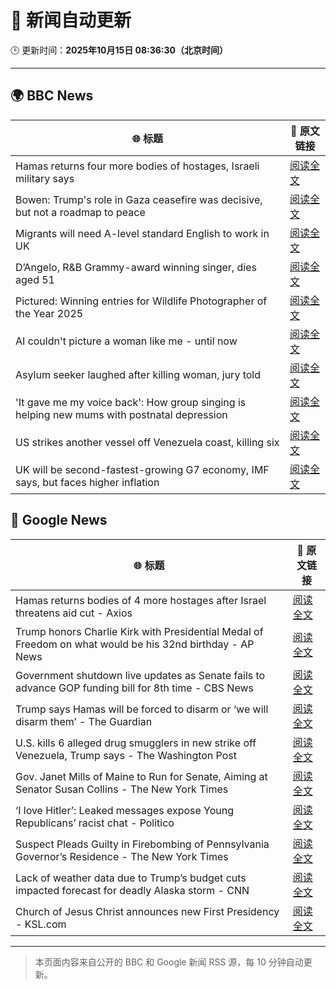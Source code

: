 # 🧠 新闻自动更新

🕒 更新时间：**2025年10月15日 08:36:30（北京时间）**

---

## 🌍 BBC News

| 🌐 标题 | 🔗 原文链接 |
|--------|-------------|
| Hamas returns four more bodies of hostages, Israeli military says | [阅读全文](https://www.bbc.com/news/articles/ced60125zyqo?at_medium=RSS&at_campaign=rss) |
| Bowen: Trump's role in Gaza ceasefire was decisive, but not a roadmap to peace | [阅读全文](https://www.bbc.com/news/articles/ce86118q6ego?at_medium=RSS&at_campaign=rss) |
| Migrants will need A-level standard English to work in UK | [阅读全文](https://www.bbc.com/news/articles/c8679q0pe57o?at_medium=RSS&at_campaign=rss) |
| D’Angelo, R&B Grammy-award winning singer, dies aged 51 | [阅读全文](https://www.bbc.com/news/articles/cwynv40ly4vo?at_medium=RSS&at_campaign=rss) |
| Pictured: Winning entries for Wildlife Photographer of the Year 2025 | [阅读全文](https://www.bbc.com/news/articles/cx253vrd931o?at_medium=RSS&at_campaign=rss) |
| AI couldn't picture a woman like me - until now | [阅读全文](https://www.bbc.com/news/articles/cj07ley3jnpo?at_medium=RSS&at_campaign=rss) |
| Asylum seeker laughed after killing woman, jury told | [阅读全文](https://www.bbc.com/news/articles/cwy902djzv2o?at_medium=RSS&at_campaign=rss) |
| 'It gave me my voice back': How group singing is helping new mums with postnatal depression | [阅读全文](https://www.bbc.com/news/articles/c93127z99yxo?at_medium=RSS&at_campaign=rss) |
| US strikes another vessel off Venezuela coast, killing six | [阅读全文](https://www.bbc.com/news/articles/cg51625lmmgo?at_medium=RSS&at_campaign=rss) |
| UK will be second-fastest-growing G7 economy, IMF says, but faces higher inflation | [阅读全文](https://www.bbc.com/news/articles/cn092p27xn0o?at_medium=RSS&at_campaign=rss) |

## 📰 Google News

| 🌐 标题 | 🔗 原文链接 |
|--------|-------------|
| Hamas returns bodies of 4 more hostages after Israel threatens aid cut - Axios | [阅读全文](https://news.google.com/rss/articles/CBMigAFBVV95cUxQZkZFMVFEdjZGbndLVGVwR2R6N3QyWUI5MXZ6TEk5bU1ieTFtTXBwZmhYakxfSlI2amtIMGlYNkRaLXkxSkEtRlJ6SUEzSWdRWTZNNF9sQlhCdG5LQjFENjFBUUh6UEItVVZ6SkdaQUpPM2NSd1Y1ejVnY1k2Sy1ncw?oc=5) |
| Trump honors Charlie Kirk with Presidential Medal of Freedom on what would be his 32nd birthday - AP News | [阅读全文](https://news.google.com/rss/articles/CBMipAFBVV95cUxPYjZVUi0xcld1ZUtQMWFYcjNKT0JLWExwSTJoV1hMTG02MlVMVXh4ZTYydTE2U01Kel9wOG5MWWt6NUNlX3pPbnJXUk51MjdCTWtKVndBak94aXY0SFNONm9QNHd1Zi1EOGNpeEUtRVZkVDRwa0hrSHpmbFdSTm1GSU1wN0lKTXk0Z18tMmNOc29MMVplNWVOMHl3VGJhTlhWZUJHWA?oc=5) |
| Government shutdown live updates as Senate fails to advance GOP funding bill for 8th time - CBS News | [阅读全文](https://news.google.com/rss/articles/CBMiigFBVV95cUxOdFhTbV9NNy1uRmZQNmoxVGtZLWVTX2VYcng4bXhXSGtINU1qVTdOVEwwWVlhZHhnRlBROWd3TkVOR0pUcEtwMEhIUWI1YjA2Q0JJRGxJVHQ0Um9aVjBxeEV4NHZnc3VWRWtkS3B3cm56dmVBX2wzYU5tWHUtemdRbXhKUTFJTnRDRUE?oc=5) |
| Trump says Hamas will be forced to disarm or ‘we will disarm them’ - The Guardian | [阅读全文](https://news.google.com/rss/articles/CBMisgFBVV95cUxNaHl2UnhjQ2oxVFY0RjhPRkZaNFdMMGZBN015S0N0b0ZyOWxhNlVKLUNsX2lzbm5FakJTSmpmaFhud2FuMG5PTGo1a3NwN3IxRldJN2M3N0lxS3F3b1ZaT2pWS1FuWl9Ba0U1SDlzdl9BSFIzNlZFNWxlOUg4MTVxV21NbGU0VENYX3dueVBsd3g3Uk40eHJaczA0SU5vMXJnSEtlUFlXYTB1RjVERkhlMmdn?oc=5) |
| U.S. kills 6 alleged drug smugglers in new strike off Venezuela, Trump says - The Washington Post | [阅读全文](https://news.google.com/rss/articles/CBMijwFBVV95cUxNYVVWaWtvSDhWbHczMTJTenBPanRsM2RjS3AtVmstRXh5amdxS25TVVA2WGxvVndEQ2pzTDRwVldpWHhhNURRTTlydHdXck9VYThuVUVBSlFsNUZiX0s4X1lGYnlLTHQ1OVVqVEo0Z2o2RHp2b2RUbWl4OWcwQmNiUGh0ZHZlWWlwMVlsbktXZw?oc=5) |
| Gov. Janet Mills of Maine to Run for Senate, Aiming at Senator Susan Collins - The New York Times | [阅读全文](https://news.google.com/rss/articles/CBMimwFBVV95cUxOcmNGU281Qm01dTlYdHdfRGxxYnpod3BBMXZaRmF2YzR2ZmpfRGRpd3UyVnVwb2tHcU1VU1FGT0RnRFlvNEpNRGhvMzdUa09SNzhraTBnS0x2Z0xwNExnbDdyOElmaDNvZGx2Wl94VHUwMkJZZTlEd2lYQzB6MTd3Um1scDlsZ3VGeXVFNmZuN0F1OTM1SEpvMGIxWQ?oc=5) |
| ‘I love Hitler’: Leaked messages expose Young Republicans’ racist chat - Politico | [阅读全文](https://news.google.com/rss/articles/CBMilgFBVV95cUxNYV9DUENBdlZlTkRERGJJMnpUdnhBaEcyTWdNTnBFTkVnZkdiQWhKV0lNRDU1dXg2dnh2c2ROMnNVbE1MWWI3U1VfbmlFa29QTXg4OEE1dU5lRENtMzl1LVh1RGlpYlRfMkRaZm5ITHZSclc3ZkZENVZ2cjJ2MUxGMzctalpFMzNtV1IydG5sci1IRzRmY0E?oc=5) |
| Suspect Pleads Guilty in Firebombing of Pennsylvania Governor’s Residence - The New York Times | [阅读全文](https://news.google.com/rss/articles/CBMijAFBVV95cUxNY2l6cXB6Vk93WF9oMzZHVXpVOXBhampZaHFfTVFmMGRRdnFZNXFkNXZURGhDcXJpdmRjOFRiNVJOUUJyU0Rwd2pmem9LUkM1ZXN0N1JTRjFLOURnU2RkQTIxLVBfZjl3aEdfUDl5UlMxaXd4cUtfY244LU4zZDM0RWo1b1Z0NEV1NUViZQ?oc=5) |
| Lack of weather data due to Trump’s budget cuts impacted forecast for deadly Alaska storm - CNN | [阅读全文](https://news.google.com/rss/articles/CBMilgFBVV95cUxOVUVjMXhxQ1B5c1Iyd2UyLWZ1XzlJQ0RYbF9NN3JmZHZ3RFJGMklnYlJsTTN5aFZjNDU0cVFNWlNrUkVDOVhTWEV3ZTVvSktQVzY0M1NJeHdpdWFRX2w2QmZFUGN2MENKaGdDNzJNVmItWXZreEpNT2xGeDNyb1hpNkk5Q2gzZmdSbm9XNk1LdVlxcnIxLWc?oc=5) |
| Church of Jesus Christ announces new First Presidency - KSL.com | [阅读全文](https://news.google.com/rss/articles/CBMilAFBVV95cUxNa1ZKZ2VnX01wN1BHZWRnZV9XTlNDZUZPN0lxVU1mbFVYUERJVmFxbGJSWXN1TDRjUmZpazVkYU45bEU4YnpXNzF6ZXZ2RkxRSm85bjVGblZ5Vk5aNUIzUV9yTW55NzVIUjBBRUhYNUN2Wmh6V2JDNTV4YVpMdmpRU0RwcGNaUjZ4UmhCT3FRdzNvQ3Vn?oc=5) |

---
> 本页面内容来自公开的 BBC 和 Google 新闻 RSS 源，每 10 分钟自动更新。